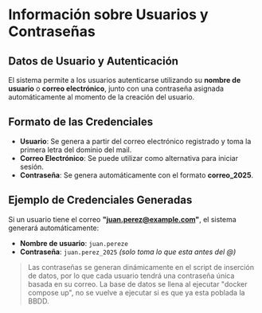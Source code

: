 # Información sobre Usuarios y Contraseñas

## Datos de Usuario y Autenticación
El sistema permite a los usuarios autenticarse utilizando su **nombre de usuario** o **correo electrónico**, junto con una contraseña asignada automáticamente al momento de la creación del usuario.

## Formato de las Credenciales

- **Usuario**: Se genera a partir del correo electrónico registrado y toma la primera letra del dominio del mail.
- **Correo Electrónico**: Se puede utilizar como alternativa para iniciar sesión.
- **Contraseña**: Se genera automáticamente con el formato **correo_2025**.

## Ejemplo de Credenciales Generadas
Si un usuario tiene el correo **"juan.perez@example.com"**, el sistema generará automáticamente:

- **Nombre de usuario**: `juan.pereze`
- **Contraseña**: `juan.perez_2025` *(solo toma lo que esta antes del @)*

> Las contraseñas se generan dinámicamente en el script de inserción de datos, por lo que cada usuario tendrá una contraseña única basada en su correo.
> La base de datos se llena al ejecutar "docker compose up", no se vuelve a ejecutar si es que ya esta poblada la BBDD.

